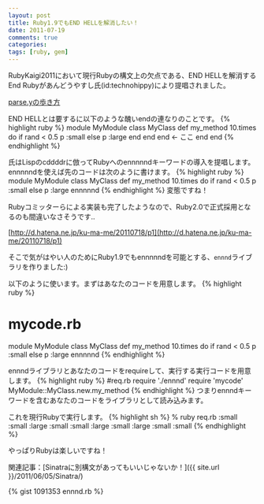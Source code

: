 ```yaml
---
layout: post
title: Ruby1.9でもEND HELLを解消したい！
date: 2011-07-19
comments: true
categories:
tags: [ruby, gem]
---
```


RubyKaigi2011において現行Rubyの構文上の欠点である、END HELLを解消するEnd Rubyがあんどうやすし氏(id:technohippy)により提唱されました。

[parse.yの歩き方](http://www.ustream.tv/recorded/16077046)

END HELLとは要するに以下のような醜いendの連なりのことです。
{% highlight ruby %}
module MyModule
  class MyClass
    def my_method
      10.times do
        if rand < 0.5
          p :small
        else
          p :large
        end
      end 
    end      <- ここ
  end
end
{% endhighlight %}

氏はLispのcddddrに倣ってRubyへのennnnndキーワードの導入を提唱します。ennnnndを使えば先のコードは次のように書けます。
{% highlight ruby %}
module MyModule
  class MyClass
    def my_method
      10.times do
        if rand < 0.5
          p :small
        else
          p :large
        ennnnnd
{% endhighlight %}
変態ですね！

Rubyコミッターらによる実装も完了したようなので、Ruby2.0で正式採用となるのも間違いなさそうです..

[http://d.hatena.ne.jp/ku-ma-me/20110718/p1](http://d.hatena.ne.jp/ku-ma-me/20110718/p1)

そこで気がはやい人のためにRuby1.9でもennnnndを可能とする、`ennnd`ライブラリを作りました:)

以下のように使います。まずはあなたのコードを用意します。
{% highlight ruby %}
# mycode.rb
module MyModule
  class MyClass
    def my_method
      10.times do
        if rand < 0.5
          p :small
        else
          p :large
        ennnnnd
{% endhighlight %}

ennndライブラリとあなたのコードをrequireして、実行する実行コードを用意します。
{% highlight ruby %}
#req.rb 
require './ennnd'
require 'mycode'
MyModule::MyClass.new.my_method
{% endhighlight %}
つまりennndキーワードを含むあなたのコードをライブラリとして読み込みます。

これを現行Rubyで実行します。
{% highlight sh %}
% ruby req.rb 
:small
:small
:large
:small
:small
:large
:small
:large
:small
:small
{% endhighlight %}

やっぱりRubyは楽しいですね！

関連記事：[Sinatraに別構文があってもいいじゃないか！]({{ site.url }}/2011/06/05/Sinatra/)

{% gist 1091353 ennnd.rb %}

